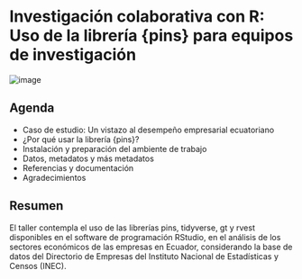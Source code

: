 # Investigación colaborativa con R: Uso de la librería {pins} para equipos de investigación

![image](https://user-images.githubusercontent.com/58230734/198349113-9b67bda3-a487-43f7-a0d8-ed253ae41a90.png)

## Agenda

* Caso de estudio: Un vistazo al desempeño empresarial ecuatoriano
* ¿Por qué usar la librería {pins}?
* Instalación y preparación del ambiente de trabajo
* Datos, metadatos y más metadatos
* Referencias y documentación
* Agradecimientos


## Resumen 

El taller contempla el uso de las librerías pins, tidyverse, gt y rvest disponibles en el software de programación RStudio, en el análisis de los sectores económicos de las empresas en Ecuador, considerando la base de datos del Directorio de Empresas del Instituto Nacional de Estadísticas y Censos (INEC).
